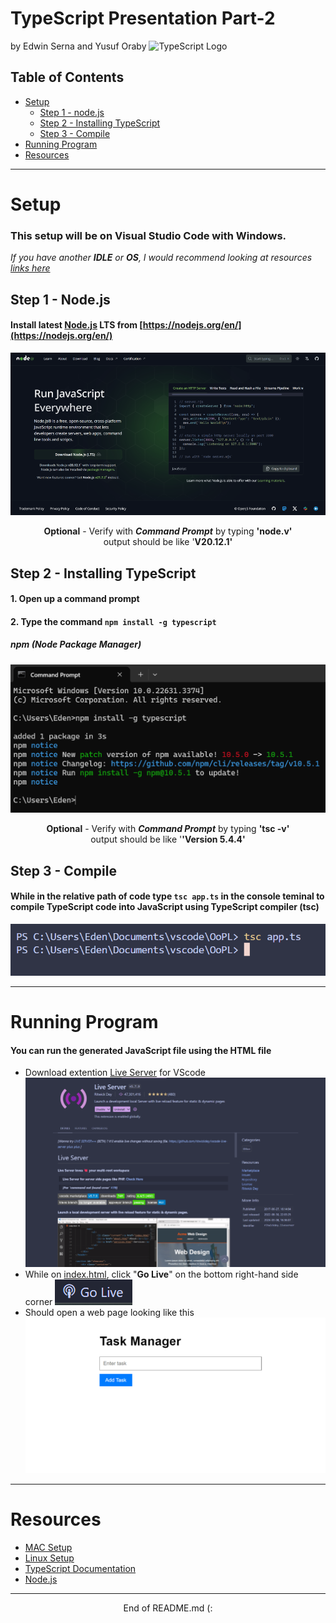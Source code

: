 # TypeScript Presentation Part-2
by Edwin Serna and Yusuf Oraby
<img src="https://miro.medium.com/v2/resize:fit:1358/1*moJeTvW97yShLB7URRj5Kg.png" alt="TypeScript Logo" width="500px"></img>
## Table of Contents
- [Setup](#setup)
    - [Step 1 - node.js](#step-1---nodejs)
    - [Step 2 - Installing TypeScript](#step-2---installing-typescript)
    - [Step 3 - Compile](#step-3---compile)
- [Running Program](#running-program)
- [Resources](#resources)

---

# Setup
### This setup will be on **Visual Studio Code** with **Windows**.<br>
*If you have another **IDLE** or **OS**, I would recommend looking at resources [links here](#resources)*

## Step 1 - Node.js
#### Install latest [Node.js](https://nodejs.org/en/) LTS from [https://nodejs.org/en/](https://nodejs.org/en/)

![Node.js Screenshot](images\Nodejs.webp)

<div align="center"> <b>Optional</b> - Verify with <b><i>Command Prompt</i></b> by typing <b>'node.v'</b><br>output should be like '<b>V20.12.1'</b></div>


## Step 2 - Installing TypeScript
#### 1. Open up a **command prompt**
#### 2. Type the command ```npm install -g typescript```
##### npm (Node Package Manager)
![command prompt](images\cmd_TypeScript_Install.webp)
<div align="center"> <b>Optional</b> - Verify with <b><i>Command Prompt</i></b> by typing <b>'tsc -v'</b><br>output should be like '<b>'Version 5.4.4'</b></div>

## Step 3 - Compile
#### While in the relative path of code type ```tsc app.ts``` in the console teminal to compile TypeScript code into JavaScript using TypeScript compiler (tsc)
![compile](images\Compile_TypeScipt.webp)

---

# Running Program
#### You can run the generated JavaScript file using the HTML file
- Download extention [Live Server](https://marketplace.visualstudio.com/items?itemName=ritwickdey.LiveServer) for VScode ![liveserver](images\LiveServer.webp)
- While on [index.html](index.html), click "**Go Live**" on the bottom right-hand side corner ![logo](images\LiveServer_logo.webp)
- Should open a web page looking like this ![webpage](images\TaskManager.webp)

---
# Resources
- [MAC Setup]()
- [Linux Setup]()
- [TypeScript Documentation]()
- [Node.js](https://nodejs.org/en/)

---
<div align="center">End of README.md (: </div>
